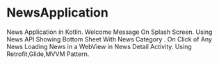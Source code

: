 # NewsApplication
News Application in Kotlin. 
Welcome Message On Splash Screen.
Using News API Showing Bottom Sheet With News Category .
On Click of Any News Loading News in a WebView in News Detail Activity.
Using Retrofit,Glide,MVVM Pattern.

